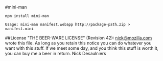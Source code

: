 #mini-man

`npm install mini-man`

`Usage: mini-man manifest.webapp http://package-path.zip > manifest.mini`

##License
"THE BEER-WARE LICENSE" (Revision 42):
<nick@mozilla.com> wrote this file. As long as you retain this notice you
can do whatever you want with this stuff. If we meet some day, and you think
this stuff is worth it, you can buy me a beer in return. Nick Desaulniers

